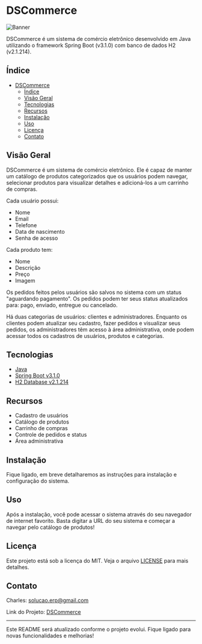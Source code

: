 # DSCommerce

![Banner](https://github.com/seu-nome/DSCommerce/blob/main/img/banner.png)

DSCommerce é um sistema de comércio eletrônico desenvolvido em Java utilizando o framework Spring Boot (v3.1.0) com banco de dados H2 (v2.1.214).

## Índice

- [DSCommerce](#dscommerce)
  - [Índice](#índice)
  - [Visão Geral ](#visão-geral-)
  - [Tecnologias ](#tecnologias-)
  - [Recursos ](#recursos-)
  - [Instalação ](#instalação-)
  - [Uso ](#uso-)
  - [Licença ](#licença-)
  - [Contato ](#contato-)

## Visão Geral <a name = "visao-geral"></a>

DSCommerce é um sistema de comércio eletrônico. Ele é capaz de manter um catálogo de produtos categorizados que os usuários podem navegar, selecionar produtos para visualizar detalhes e adicioná-los a um carrinho de compras.

Cada usuário possui:

- Nome
- Email
- Telefone
- Data de nascimento
- Senha de acesso

Cada produto tem:

- Nome
- Descrição
- Preço
- Imagem

Os pedidos feitos pelos usuários são salvos no sistema com um status "aguardando pagamento". Os pedidos podem ter seus status atualizados para: pago, enviado, entregue ou cancelado.

Há duas categorias de usuários: clientes e administradores. Enquanto os clientes podem atualizar seu cadastro, fazer pedidos e visualizar seus pedidos, os administradores têm acesso à área administrativa, onde podem acessar todos os cadastros de usuários, produtos e categorias.

## Tecnologias <a name = "tecnologias"></a>

- [Java](https://www.oracle.com/br/java/)
- [Spring Boot v3.1.0](https://spring.io/projects/spring-boot)
- [H2 Database v2.1.214](https://www.h2database.com/)

## Recursos <a name = "recursos"></a>

- Cadastro de usuários
- Catálogo de produtos
- Carrinho de compras
- Controle de pedidos e status
- Área administrativa

## Instalação <a name = "instalacao"></a>

Fique ligado, em breve detalharemos as instruções para instalação e configuração do sistema.

## Uso <a name = "uso"></a>

Após a instalação, você pode acessar o sistema através do seu navegador de internet favorito. Basta digitar a URL do seu sistema e começar a navegar pelo catálogo de produtos!

## Licença <a name = "licenca"></a>

Este projeto está sob a licença do MIT. Veja o arquivo [LICENSE](LICENSE) para mais detalhes.

## Contato <a name = "contato"></a>

Charles: solucao.erp@gmail.com

Link do Projeto: [DSCommerce](https://github.com/solucaoerp/JavaLaboratory/tree/main/prototypes/intermediate/dscommerce)

---

Este README será atualizado conforme o projeto evolui. Fique ligado para novas funcionalidades e melhorias!